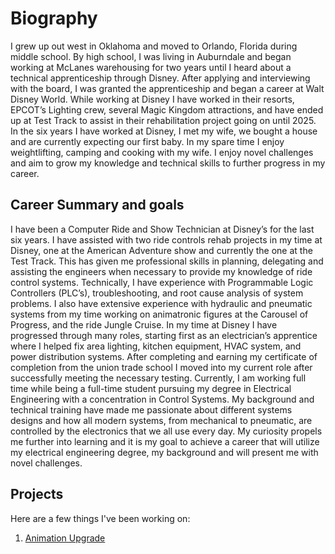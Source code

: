 # Biography
I grew up out west in Oklahoma and moved to Orlando, Florida during middle school. By high school, I was living in Auburndale and began working at McLanes warehousing for two years until I heard about a technical apprenticeship through Disney. After applying and interviewing with the board, I was granted the apprenticeship and began a career at Walt Disney World. While working at Disney I have worked in their resorts, EPCOT’s Lighting crew, several Magic Kingdom attractions, and have ended up at Test Track to assist in their rehabilitation project going on until 2025. In the six years I have worked at Disney, I met my wife, we bought a house and are currently expecting our first baby. In my spare time I enjoy weightlifting, camping and cooking with my wife. I enjoy novel challenges and aim to grow my knowledge and technical skills to further progress in my career. 


## Career Summary and goals
I have been a Computer Ride and Show Technician at Disney’s for the last six years. I have assisted with two ride controls rehab projects in my time at Disney, one at the American Adventure show and currently the one at the Test Track. This has given me professional skills in planning, delegating and assisting the engineers when necessary to provide my knowledge of ride control systems. Technically, I have experience with Programmable Logic Controllers (PLC’s), troubleshooting, and root cause analysis of system problems. I also have extensive experience with hydraulic and pneumatic systems from my time working on animatronic figures at the Carousel of Progress, and the ride Jungle Cruise. 
In my time at Disney I have progressed through many roles, starting first as an electrician’s apprentice where I helped fix area lighting, kitchen equipment, HVAC system, and power distribution systems. After completing and earning my certificate of completion from the union trade school I moved into my current role after successfully meeting the necessary testing. Currently, I am working full time while being a full-time student pursuing my degree in Electrical Engineering with a concentration in Control Systems. My background and technical training have made me passionate about different systems designs and how all modern systems, from mechanical to pneumatic, are controlled by the electronics that we all use every day. My curiosity propels me further into learning and it is my goal to achieve a career that will utilize my electrical engineering degree, my background and will present me with novel challenges. 

## Projects
Here are a few things I've been working on:
1. [Animation Upgrade](project1.md)

